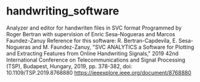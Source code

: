 # handwriting_software
Analyzer and editor for handwriten files in SVC format
Programmed by Roger Bertran with supervision of Enric Sesa-Nogueras and Marcos Faundez-Zanuy
Reference for this software:
R. Bertran-Capdevila, E. Sesa-Nogueras and M. Faundez-Zanuy, "SVC ANALYTICS a Software for Plotting and Extracting Features from Online Handwriting Signals," 2019 42nd International Conference on Telecommunications and Signal Processing (TSP), Budapest, Hungary, 2019, pp. 378-382, doi: 10.1109/TSP.2019.8768880
https://ieeexplore.ieee.org/document/8768880
